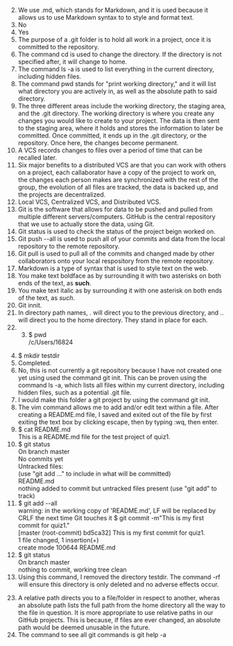 2. We use .md, which stands for Markdown, and it is used because it allows us to use Markdown syntax to to style and format text.
3. No  
4. Yes  
5. The purpose of a .git folder is to hold all work in a project, once it is committed to the repository.  
6. The command cd is used to change the directory. If the directory is not specified after, it will change to home.  
7. The command ls -a is used to list everything in the current directory, including hidden files.
8. The command pwd stands for "print working directory," and it will list what directory you are actively in, as well as the absolute path to said directory.  
9. The three different areas include the working directory, the staging area, and the .git directory. The working directory is where you create any changes you would like to create to your project. The data is then sent to the staging area, where it holds and stores the information to later be committed. Once committed, it ends up in the .git directory, or the repository. Once here, the changes become permanent.  
10. A VCS records changes to files over a period of time that can be recalled later.
11. Six major benefits to a distributed VCS are that you can work with others on a project, each callaborator have a copy of the project to work on, the changes each person makes are synchronized with the rest of the group, the evolution of all files are tracked, the data is backed up, and the projects are decentralized.
12. Local VCS, Centralized VCS, and Distributed VCS.  
13. Git is the software that allows for data to be pushed and pulled from multiple different servers/computers. GitHub is the central repository that we use to actually store the data, using Git.  
14. Git status is used to check the status of the project beign worked on.  
15. Git push --all is used to push all of your commits and data from the local repository to the remote repository.  
16. Git pull is used to pull all of the commits and changed made by other collaborators onto your local respository from the remote repository.  
17. Markdown is a type of syntax that is used to style text on the web.
18. You make text boldface as by surrounding it with two asterisks on both ends of the text, as **such**.  
19. You make text italic as by surrounding it with one asterisk on both ends of the text, as *such*.  
20. Git innit.  
21. In directory path names, . will direct you to the previous directory, and .. will direct you to the home directory. They stand in place for each.
22. 3) $ pwd  
/c/Users/16824  
4) $ mkdir testdir  
5) Completed.  
6) No, this is not currently a git repository because I have not created one yet using used the command git init. This can be proven using the command ls -a, which lists all files within my current directory, including hidden files, such as a potential .git file.  
7) I would make this folder a git project by using the command git init.  
8) The vim command allows me to add and/or edit text within a file. After creating a README.md file, I saved and exited out of the file by first exiting the text box by clicking escape, then by typing :wq, then enter.
9) $ cat README.md  
This is a README.md file for the test project of quiz1.
10) $ git status  
On branch master  
No commits yet  
Untracked files:  
  (use "git add <file>..." to include in what will be committed)  
        README.md  
nothing added to commit but untracked files present (use "git add" to track)
11) $ git add --all  
warning: in the working copy of 'README.md', LF will be replaced by CRLF the next time Git touches it
$ git commit -m"This is my first commit for quiz1."  
[master (root-commit) bd5ca32] This is my first commit for quiz1.  
 1 file changed, 1 insertion(+)  
 create mode 100644 README.md
12) $ git status  
On branch master  
nothing to commit, working tree clean  
13) Using this command, I removed the directory testdir. The command -rf will ensure this directory is only deleted and no adverse effects occur.

   
23.  A relative path directs you to a file/folder in respect to another, wheras an absolute path lists the full path from the home directory all the way to the file in question. It is more appropriate to use relative paths in our GitHub projects. This is because, if files are ever changed, an absolute path would be deemed unusable in the future.
24. The command to see all git commands is git help -a  









 



